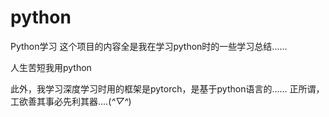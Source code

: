 # python
Python学习
这个项目的内容全是我在学习python时的一些学习总结......


人生苦短我用python


此外，我学习深度学习时用的框架是pytorch，是基于python语言的......
正所谓，工欲善其事必先利其器....(*^▽^*)
